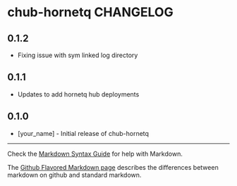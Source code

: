 chub-hornetq CHANGELOG
======================

0.1.2
-----

* Fixing issue with sym linked log directory

0.1.1
-----

* Updates to add hornetq hub deployments

0.1.0
-----
- [your_name] - Initial release of chub-hornetq

- - -
Check the [Markdown Syntax Guide](http://daringfireball.net/projects/markdown/syntax) for help with Markdown.

The [Github Flavored Markdown page](http://github.github.com/github-flavored-markdown/) describes the differences between markdown on github and standard markdown.
